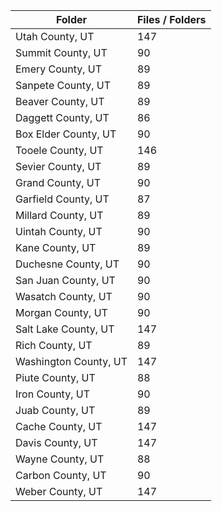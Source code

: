 | Folder                |   Files / Folders |
|-----------------------|-------------------|
| Utah County, UT       |               147 |
| Summit County, UT     |                90 |
| Emery County, UT      |                89 |
| Sanpete County, UT    |                89 |
| Beaver County, UT     |                89 |
| Daggett County, UT    |                86 |
| Box Elder County, UT  |                90 |
| Tooele County, UT     |               146 |
| Sevier County, UT     |                89 |
| Grand County, UT      |                90 |
| Garfield County, UT   |                87 |
| Millard County, UT    |                89 |
| Uintah County, UT     |                90 |
| Kane County, UT       |                89 |
| Duchesne County, UT   |                90 |
| San Juan County, UT   |                90 |
| Wasatch County, UT    |                90 |
| Morgan County, UT     |                90 |
| Salt Lake County, UT  |               147 |
| Rich County, UT       |                89 |
| Washington County, UT |               147 |
| Piute County, UT      |                88 |
| Iron County, UT       |                90 |
| Juab County, UT       |                89 |
| Cache County, UT      |               147 |
| Davis County, UT      |               147 |
| Wayne County, UT      |                88 |
| Carbon County, UT     |                90 |
| Weber County, UT      |               147 |